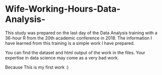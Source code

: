 # Wife-Working-Hours-Data-Analysis-

 This study was prepared on the last day of the Data Analysis training with a 36-hour R from the 20th academic conference in 2018.
 The information I have learned from this training is a simple work I have prepared.
 
 You can find the dataset and html output of the work in the files. Your expertise in data science may come as a very bad work. 
 
 Because This is my first work  :)
 
